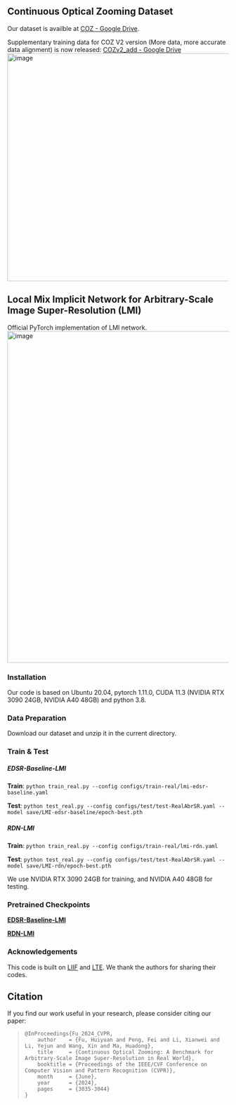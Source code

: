 ## Continuous Optical Zooming Dataset

Our dataset is availble at [COZ - Google Drive](https://drive.google.com/drive/folders/196vQw7Y6aLnoEsRYDV3MOETL7YU9HrDQ).

Supplementary training data for COZ V2 version (More data, more accurate data alignment) is now released: [COZv2_add - Google Drive](https://drive.google.com/file/d/1Fbg67YVdwOpv-T1cWqpAwtrw-b6d5iw4/view?usp=sharing)
<img width="1042" height="519" alt="image" src="https://github.com/user-attachments/assets/d0a2cfc0-956a-4653-a6ac-538035428e94" />


## Local Mix Implicit Network for Arbitrary-Scale Image Super-Resolution (LMI)

Official PyTorch implementation of LMI network.
<img width="1599" height="755" alt="image" src="https://github.com/user-attachments/assets/33082dac-4072-4d78-9408-e359e0f64f02" />

### Installation

Our code is based on Ubuntu 20.04, pytorch 1.11.0, CUDA 11.3 (NVIDIA RTX 3090 24GB, NVIDIA A40 48GB) and python 3.8.

### Data Preparation

Download our dataset and unzip it in the current directory.

### Train & Test

##### **EDSR-Baseline-LMI**

**Train**: `python train_real.py --config configs/train-real/lmi-edsr-baseline.yaml`

**Test**: `python test_real.py --config configs/test/test-RealAbrSR.yaml --model save/LMI-edsr-baseline/epoch-best.pth`

##### **RDN-LMI**

**Train**: `python train_real.py --config configs/train-real/lmi-rdn.yaml `

**Test**: `python test_real.py --config configs/test/test-RealAbrSR.yaml --model save/LMI-rdn/epoch-best.pth`

We use NVIDIA RTX 3090 24GB for training, and NVIDIA A40 48GB for testing.

### Pretrained Checkpoints

**[EDSR-Baseline-LMI](https://drive.google.com/file/d/1-18tDJduD3sqYVOBPhu19YnJaHDkOiGr/view?usp=drive_link)**

**[RDN-LMI](https://drive.google.com/file/d/1-1iASRRn604jwgzxOy7NHdjX_EQ7L3L-/view?usp=drive_link)**

### Acknowledgements

This code is built on [LIIF](https://github.com/yinboc/liif) and [LTE](https://github.com/jaewon-lee-b/lte).  We thank the authors for sharing their codes.

## Citation

If you find our work useful in your research, please consider citing our paper:

> ```
> @InProceedings{Fu_2024_CVPR,
>     author    = {Fu, Huiyuan and Peng, Fei and Li, Xianwei and Li, Yejun and Wang, Xin and Ma, Huadong},
>     title     = {Continuous Optical Zooming: A Benchmark for Arbitrary-Scale Image Super-Resolution in Real World},
>     booktitle = {Proceedings of the IEEE/CVF Conference on Computer Vision and Pattern Recognition (CVPR)},
>     month     = {June},
>     year      = {2024},
>     pages     = {3035-3044}
> }
> ```

